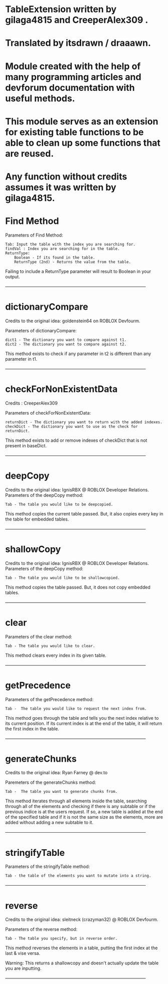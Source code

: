 # TableExtension written by gilaga4815 and CreeperAlex309 .

# Translated by itsdrawn / draaawn.

# Module created with the help of many programming articles and devforum documentation with useful methods.

# This module serves as an extension for existing table functions to be able to clean up some functions that are reused.

# Any function without credits assumes it was written by gilaga4815.


# Find Method
Parameters of Find Method:

	Tab: Input the table with the index you are searching for.
	findVal : Index you are searching for in the table.
	ReturnType:
		Boolean - If its found in the table.
		ReturnType (2nd) - Returns the value from the table.
 
 Failing to include a ReturnType parameter will result to Boolean in your output.
 
————————————————————————————————
# dictionaryCompare
Credits to the original idea: goldenstein64 on ROBLOX Devfourm.

Parameters of dictionaryCompare:

	dict1 - The dictionary you want to compare against t1.
	dict2 - The dictionary you want to compare against t2.

This method exists to check if any parameter in t2 is different than any parameter in t1.

————————————————————————————————
# checkForNonExistentData
Credits : CreeperAlex309

Parameters of checkForNonExistentData: 

	returnDict - The dictionary you want to return with the added indexes.
	checkDict - The dictionary you want to use as the check for returnDict.
	
This method exists to add or remove indexes of checkDict that is not present in baseDict.

————————————————————————————————
# deepCopy
Credits to the original idea: IgnisRBX @ ROBLOX Developer Relations.
Parameters of the deepCopy method:

	Tab - The table you would like to be deepcopied.
	
This method copies the current table passed. But, it also copies every key in the table for embedded tables.

————————————————————————————————
# shallowCopy
Credits to the original idea: IgnisRBX @ ROBLOX Developer Relations.
Parameters of the deepCopy method:

	Tab - The table you would like to be shallowcopied.
	
This method copies the table passed. But, it does not copy embedded tables.

————————————————————————————————
# clear

Parameters of the clear method:

	Tab - The table you would like to clear.

This method clears every index in its given table.

————————————————————————————————
# getPrecedence

Parameters of the getPrecedence method:

	Tab -  The table you would like to request the next index from.
	
This method goes through the table and tells you the next index relative to its current position. If its current index is at the end of the table, it will return the first index in the table.

————————————————————————————————
# generateChunks
Credits to the original idea: Ryan Farney @ dev.to

Paremeters of the generateChunks method:

 	Tab -  The table you want to generate chunks from.											

This method iterates through all elements inside the table, searching through all of the elements and checking if there is any subtable or if the previous indice is at the users request. If so, a new table is added at the end of the specified table and if it is not the same size as the elements, more are added without adding a new subtable to it. 

————————————————————————————————
# stringifyTable

Parameters of the stringifyTable method:

 	Tab - the table of the elements you want to mutate into a string.
	
————————————————————————————————
# reverse
Credits to the original idea: sleitneck (crazyman32) @ ROBLOX Devfourm.

Parameters of the reverse method:

	Tab - The table you specify, but in reverse order.

This method reverses the elements in a table, putting the first index at the last & vise versa.

Warning: This returns a shallowcopy and doesn't actually update the table you are inputting.

————————————————————————————————
